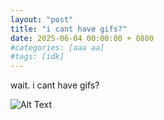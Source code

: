 ```yaml
---
layout: "post"
title: "i cant have gifs?"
date: 2025-06-04 00:00:00 + 0800
#categories: [aaa aa]
#tags: [idk]
---
```

wait. i cant have gifs?

![Alt Text](https://media.discordapp.net/attachments/1381214143964647525/1382561605518102569/Timeline_6.gif?ex=684b9a55&is=684a48d5&hm=ef9cecaa0fbcfe3cb3ef467f8db460f1ed62cb7e4770df81c712d86c5bf0a9b5&=)
